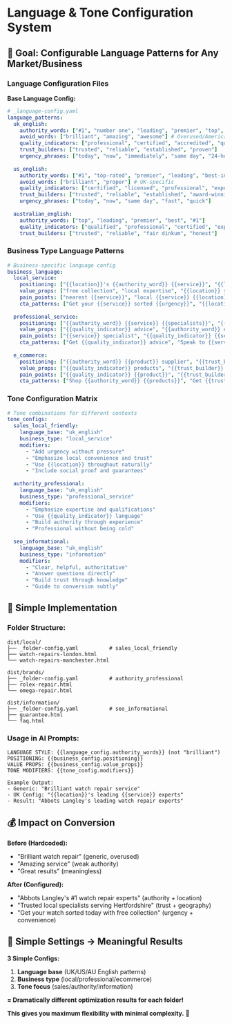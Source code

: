 # Language & Tone Configuration System

## 🎯 Goal: Configurable Language Patterns for Any Market/Business

### **Language Configuration Files**

**Base Language Config:**
```yaml
# _language-config.yaml
language_patterns:
  uk_english:
    authority_words: ["#1", "number one", "leading", "premier", "top", "best", "experts"]
    avoid_words: ["brilliant", "amazing", "awesome"] # Overused/American
    quality_indicators: ["professional", "certified", "accredited", "qualified"]
    trust_builders: ["trusted", "reliable", "established", "proven"]
    urgency_phrases: ["today", "now", "immediately", "same day", "24-hour"]
    
  us_english:
    authority_words: ["#1", "top-rated", "premier", "leading", "best-in-class"]
    avoid_words: ["brilliant", "proper"] # UK-specific
    quality_indicators: ["certified", "licensed", "professional", "expert"]
    trust_builders: ["trusted", "reliable", "established", "award-winning"]
    urgency_phrases: ["today", "now", "same day", "fast", "quick"]
    
  australian_english:
    authority_words: ["top", "leading", "premier", "best", "#1"]
    quality_indicators: ["qualified", "professional", "certified", "expert"]
    trust_builders: ["trusted", "reliable", "fair dinkum", "honest"]
```

### **Business Type Language Patterns**

```yaml
# Business-specific language config
business_language:
  local_service:
    positioning: ["{{location}}'s {{authority_word}} {{service}}", "{{location}} {{trust_builder}}"]
    value_props: ["free collection", "local expertise", "{{location}} specialists"]
    pain_points: ["nearest {{service}}", "local {{service}} {{location}}"]
    cta_patterns: ["Get your {{service}} sorted {{urgency}}", "{{location}} {{service}} quote"]
    
  professional_service:
    positioning: ["{{authority_word}} {{service}} {{specialists}}", "{{trust_builder}} {{service}}"]
    value_props: ["{{quality_indicator}} advice", "{{authority_word}} expertise"]
    pain_points: ["{{service}} specialist", "{{quality_indicator}} {{service}}"]
    cta_patterns: ["Get {{quality_indicator}} advice", "Speak to {{service}} {{authority_word}}"]
    
  e_commerce:
    positioning: ["{{authority_word}} {{product}} supplier", "{{trust_builder}} {{product}} store"]
    value_props: ["{{quality_indicator}} products", "{{trust_builder}} service"]
    pain_points: ["{{quality_indicator}} {{product}}", "{{trust_builder}} supplier"]
    cta_patterns: ["Shop {{authority_word}} {{products}}", "Get {{trust_builder}} {{product}}"]
```

### **Tone Configuration Matrix**

```yaml
# Tone combinations for different contexts
tone_configs:
  sales_local_friendly:
    language_base: "uk_english"
    business_type: "local_service"
    modifiers:
      - "Add urgency without pressure"
      - "Emphasize local convenience and trust"
      - "Use {{location}} throughout naturally"
      - "Include social proof and guarantees"
    
  authority_professional:
    language_base: "uk_english" 
    business_type: "professional_service"
    modifiers:
      - "Emphasize expertise and qualifications"
      - "Use {{quality_indicator}} language"
      - "Build authority through experience"
      - "Professional without being cold"
      
  seo_informational:
    language_base: "uk_english"
    business_type: "information"
    modifiers:
      - "Clear, helpful, authoritative"
      - "Answer questions directly"
      - "Build trust through knowledge"
      - "Guide to conversion subtly"
```

## 🔧 **Simple Implementation**

### **Folder Structure:**
```
dist/local/
├── _folder-config.yaml          # sales_local_friendly
├── watch-repairs-london.html
└── watch-repairs-manchester.html

dist/brands/
├── _folder-config.yaml          # authority_professional  
├── rolex-repair.html
└── omega-repair.html

dist/information/
├── _folder-config.yaml          # seo_informational
├── guarantee.html
└── faq.html
```

### **Usage in AI Prompts:**
```
LANGUAGE STYLE: {{language_config.authority_words}} (not "brilliant")
POSITIONING: {{business_config.positioning}}
VALUE PROPS: {{business_config.value_props}}
TONE MODIFIERS: {{tone_config.modifiers}}

Example Output:
- Generic: "Brilliant watch repair service"
- UK Config: "{{location}}'s leading {{service}} experts" 
- Result: "Abbots Langley's leading watch repair experts"
```

## 💰 **Impact on Conversion**

**Before (Hardcoded):**
- "Brilliant watch repair" (generic, overused)
- "Amazing service" (weak authority)
- "Great results" (meaningless)

**After (Configured):**
- "Abbots Langley's #1 watch repair experts" (authority + location)
- "Trusted local specialists serving Hertfordshire" (trust + geography)
- "Get your watch sorted today with free collection" (urgency + convenience)

## 🎯 **Simple Settings → Meaningful Results**

**3 Simple Configs:**
1. **Language base** (UK/US/AU English patterns)
2. **Business type** (local/professional/ecommerce)  
3. **Tone focus** (sales/authority/information)

**= Dramatically different optimization results for each folder!**

**This gives you maximum flexibility with minimal complexity.** 🚀

